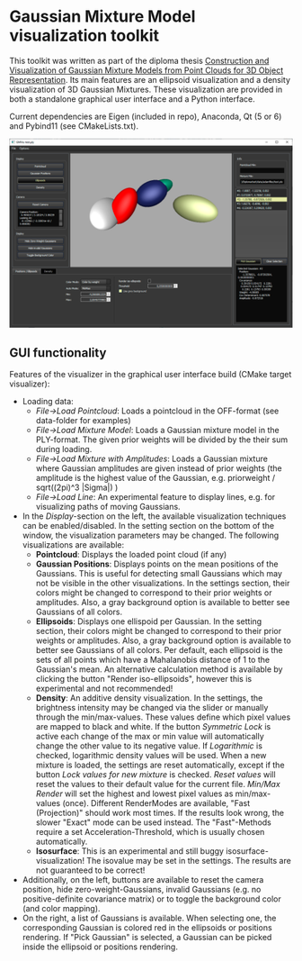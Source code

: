 # Gaussian Mixture Model visualization toolkit

This toolkit was written as part of the diploma thesis [Construction and Visualization of Gaussian Mixture Models from Point Clouds for 3D Object Representation](https://www.cg.tuwien.ac.at/research/publications/2022/FRAISS-2022-CGMM/FRAISS-2022-CGMM-thesis.pdf).
Its main features are an ellipsoid visualization and a density visualization of 3D Gaussian Mixtures. These visualization are provided in both a standalone graphical user interface and a Python interface.

Current dependencies are Eigen (included in repo), Anaconda, Qt (5 or 6) and Pybind11 (see CMakeLists.txt).

![Screenshot](da-gm-1/data/GUI-2.png)

## GUI functionality
Features of the visualizer in the graphical user interface build (CMake target visualizer):
* Loading data:
    * *File->Load Pointcloud*: Loads a pointcloud in the OFF-format (see data-folder for examples)
    * *File->Load Mixture Model*: Loads a Gaussian mixture model in the PLY-format. The given prior weights will be divided by the their sum during loading.
    * *File->Load Mixture with Amplitudes*: Loads a Gaussian mixture where Gaussian amplitudes are given instead of prior weights (the amplitude is the highest value of the Gaussian, e.g. priorweight / sqrt((2pi)^3 |Sigma|) )
    * *File->Load Line*: An experimental feature to display lines, e.g. for visualizing paths of moving Gaussians.
* In the *Display*-section on the left, the available visualization techniques can be enabled/disabled. In the setting section on the bottom of the window, the visualization parameters may be changed. The following visualizations are available:
    * **Pointcloud**: Displays the loaded point cloud (if any)
    * **Gaussian Positions**: Displays points on the mean positions of the Gaussians. This is useful for detecting small Gaussians which may not be visible in the other visualizations. In the settings section, their colors might be changed to correspond to their prior weights or amplitudes. Also, a gray background option is available to better see Gaussians of all colors.
    * **Ellipsoids**: Displays one ellispoid per Gaussian. In the setting section, their colors might be changed to correspond to their prior weights or amplitudes. Also, a gray background option is available to better see Gaussians of all colors. Per default, each ellipsoid is the sets of all points which have a Mahalanobis distance of 1 to the Gaussian's mean. An alternative calculation method is available by clicking the button "Render iso-ellipsoids", however this is experimental and not recommended!
    * **Density**: An additive density visualization. In the settings, the brightness intensity may be changed via the slider or manually through the min/max-values. These values define which pixel values are mapped to black and white. If the button *Symmetric Lock* is active each change of the max or min value will automatically change the other value to its negative value. If *Logarithmic* is checked, logarithmic density values will be used. When a new mixture is loaded, the settings are reset automatically, except if the button *Lock values for new mixture* is checked. *Reset values* will reset the values to their default value for the current file. *Min/Max Render* will set the highest and lowest pixel values as min/max-values (once). Different RenderModes are available, "Fast (Projection)" should work most times. If the results look wrong, the slower "Exact" mode can be used instead. The "Fast"-Methods require a set Acceleration-Threshold, which is usually chosen automatically.
    * **Isosurface**: This is an experimental and still buggy isosurface-visualization! The isovalue may be set in the settings. The results are not guaranteed to be correct!
* Additionally, on the left, buttons are available to reset the camera position, hide zero-weight-Gaussians, invalid Gaussians (e.g. no positive-definite covariance matrix) or to toggle the background color (and color mapping).
* On the right, a list of Gaussians is available. When selecting one, the corresponding Gaussian is colored red in the ellipsoids or positions rendering. If "Pick Gaussian" is selected, a Gaussian can be picked inside the ellipsoid or positions rendering.
